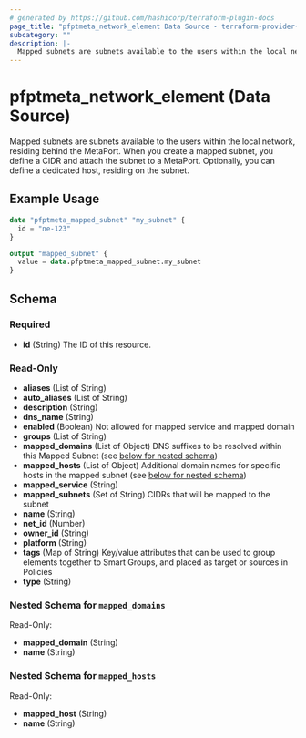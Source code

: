 ```yaml
---
# generated by https://github.com/hashicorp/terraform-plugin-docs
page_title: "pfptmeta_network_element Data Source - terraform-provider-pfptmeta"
subcategory: ""
description: |-
  Mapped subnets are subnets available to the users within the local network, residing behind the MetaPort. When you create a mapped subnet, you define a CIDR and attach the subnet to a MetaPort. Optionally, you can define a dedicated host, residing on the subnet.
---
```


# pfptmeta_network_element (Data Source)

Mapped subnets are subnets available to the users within the local network, residing behind the MetaPort. When you create a mapped subnet, you define a CIDR and attach the subnet to a MetaPort. Optionally, you can define a dedicated host, residing on the subnet.

## Example Usage

```terraform
data "pfptmeta_mapped_subnet" "my_subnet" {
  id = "ne-123"
}

output "mapped_subnet" {
  value = data.pfptmeta_mapped_subnet.my_subnet
}
```

<!-- schema generated by tfplugindocs -->
## Schema

### Required

- **id** (String) The ID of this resource.

### Read-Only

- **aliases** (List of String)
- **auto_aliases** (List of String)
- **description** (String)
- **dns_name** (String)
- **enabled** (Boolean) Not allowed for mapped service and mapped domain
- **groups** (List of String)
- **mapped_domains** (List of Object) DNS suffixes to be resolved within this Mapped Subnet (see [below for nested schema](#nestedatt--mapped_domains))
- **mapped_hosts** (List of Object) Additional domain names for specific hosts in the mapped subnet (see [below for nested schema](#nestedatt--mapped_hosts))
- **mapped_service** (String)
- **mapped_subnets** (Set of String) CIDRs that will be mapped to the subnet
- **name** (String)
- **net_id** (Number)
- **owner_id** (String)
- **platform** (String)
- **tags** (Map of String) Key/value attributes that can be used to group elements together to Smart Groups, and placed as target or sources in Policies
- **type** (String)

<a id="nestedatt--mapped_domains"></a>
### Nested Schema for `mapped_domains`

Read-Only:

- **mapped_domain** (String)
- **name** (String)


<a id="nestedatt--mapped_hosts"></a>
### Nested Schema for `mapped_hosts`

Read-Only:

- **mapped_host** (String)
- **name** (String)


